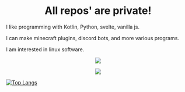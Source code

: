 <h1 align="center">
All repos' are private!
</h1>
<p>I like programming with Kotlin, Python, svelte, vanilla js. </p>

<p>I can make minecraft plugins, discord bots, and more various programs.</p>

<p>I am interested in linux software.</p>

<p align = "center"><img src = "https://github-widgetbox.vercel.app/api/skills?names=kotlin,java,svelte,python,mongodb&includeNames=true"></p>

<p align = "center"><img src = "https://github-widgetbox.vercel.app/api/skills?software=linux,windows,vscode"></p>

[![Top Langs](https://github-readme-stats.vercel.app/api/top-langs/?username=FlagFan34272)](https://github.com/FlagFan34272)
